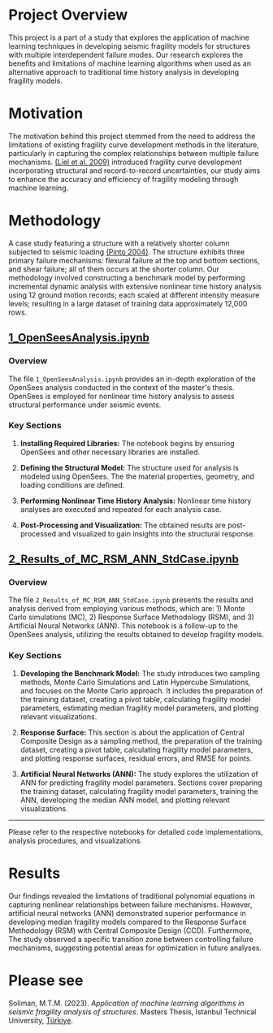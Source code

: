 # Project Overview

This project is a part of a study that explores the application of machine learning techniques in developing seismic fragility models for structures with multiple interdependent failure modes. Our research explores the benefits and limitations of machine learning algorithms when used as an alternative approach to traditional time history analysis in developing fragility models.

# Motivation
The motivation behind this project stemmed from the need to address the limitations of existing fragility curve development methods in the literature, particularly in capturing the complex relationships between multiple failure mechanisms. [(Liel et al. 2009)](https://doi.org/10.1016/j.strusafe.2008.06.002) introduced fragility curve development incorporating structural and record-to-record uncertainties, our study aims to enhance the accuracy and efficiency of fragility modeling through machine learning.

# Methodology
A case study featuring a structure with a relatively shorter column subjected to seismic loading [(Pinto 2004)]( https://books.google.com.eg/books/about/Seismic_reliability_analysis_of_structur.html?id=TPAeAQAAIAAJ&redir_esc=y). The structure exhibits three primary failure mechanisms: flexural failure at the top and bottom sections, and shear failure; all of them occurs at the shorter column. Our methodology involved constructing a benchmark model by performing incremental dynamic analysis with extensive nonlinear time history analysis using 12 ground motion records; each scaled at different intensity measure levels; resulting in a large dataset of training data approximately 12,000 rows.

## [1_OpenSeesAnalysis.ipynb](https://github.com/mtareqsoliman/msthesis/blob/main/1_OpenSeesAnalysis.ipynb)

### Overview
The file `1_OpenSeesAnalysis.ipynb` provides an in-depth exploration of the OpenSees analysis conducted in the context of the master's thesis. OpenSees is employed for nonlinear time history analysis to assess structural performance under seismic events.

### Key Sections
1. **Installing Required Libraries:** The notebook begins by ensuring OpenSees and other necessary libraries are installed.

2. **Defining the Structural Model:** The structure used for analysis is modeled using OpenSees. The the material properties, geometry, and loading conditions are defined.

3. **Performing Nonlinear Time History Analysis:** Nonlinear time history analyses are executed and repeated for each analysis case.

4. **Post-Processing and Visualization:** The obtained results are post-processed and visualized to gain insights into the structural response.

## [2_Results_of_MC_RSM_ANN_StdCase.ipynb](https://github.com/mtareqsoliman/msthesis/blob/main/2_Results_of_MC_RSM_ANN_StdCase.ipynb)

### Overview
The file `2_Results_of_MC_RSM_ANN_StdCase.ipynb` presents the results and analysis derived from employing various methods, which are: 1) Monte Carlo simulations (MC), 2) Response Surface Methodology (RSM), and 3) Artificial Neural Networks (ANN). This notebook is a follow-up to the OpenSees analysis, utilizing the results obtained to develop fragility models.

### Key Sections
1. **Developing the Benchmark Model:** The study introduces two sampling methods, Monte Carlo Simulations and Latin Hypercube Simulations, and focuses on the Monte Carlo approach. It includes the preparation of the training dataset, creating a pivot table, calculating fragility model parameters, estimating median fragility model parameters, and plotting relevant visualizations.

2. **Response Surface:** This section is about the application of Central Composite Design as a sampling method, the preparation of the training dataset, creating a pivot table, calculating fragility model parameters, and plotting response surfaces, residual errors, and RMSE for points.

3. **Artificial Neural Networks (ANN):** The study explores the utilization of ANN for predicting fragility model parameters. Sections cover preparing the training dataset, calculating fragility model parameters, training the ANN, developing the median ANN model, and plotting relevant visualizations.
---

Please refer to the respective notebooks for detailed code implementations, analysis procedures, and visualizations.


# Results
Our findings revealed the limitations of traditional polynomial equations in capturing nonlinear relationships between failure mechanisms. However, artificial neural networks (ANN) demonstrated superior performance in developing median fragility models compared to the Response Surface Methodology (RSM) with Central Composite Design (CCD). Furthermore, The study observed a specific transition zone between controlling failure mechanisms, suggesting potential areas for optimization in future analyses.

# Please see
Soliman, M.T.M. (2023). _Application of machine learning algorithms in seismic fragility analysis of structures_. Masters Thesis, Istanbul Technical University, [Türkiye](https://tez.yok.gov.tr).
